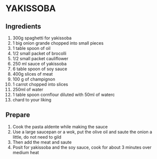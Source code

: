 # YAKISSOBA

## Ingredients
1. 300g spaghetti for yakissoba
2. 1 big onion grande chopped into small pieces
3. 1 table spoon of oil
4. 1/2 small packet of brocolli 
5. 1/2 small packet cauliflower
6. 250 ml sauce of yakissoba
7. 6 table spoon of soy sauce
8. 400g slices of meat
9. 100 g of champignon
10. 1 carrot chopped into slices
11. 250ml of water
12. 1 table spoon cornflour diluted with 50ml of waterc
13. chard to your liking

## Prepare
1. Cook the pasta aldente while making the sauce
2. Use a large saucepan or a wok, put the olive oil and saute the onion a little, do not need to gild
3. Then add the meat and saute
4. Posit for yakissoba and the soy sauce, cook for about 3 minutes over medium heat